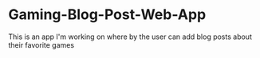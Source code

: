 # Gaming-Blog-Post-Web-App
This is an app I'm working on where by the user can add blog posts about their favorite games 

